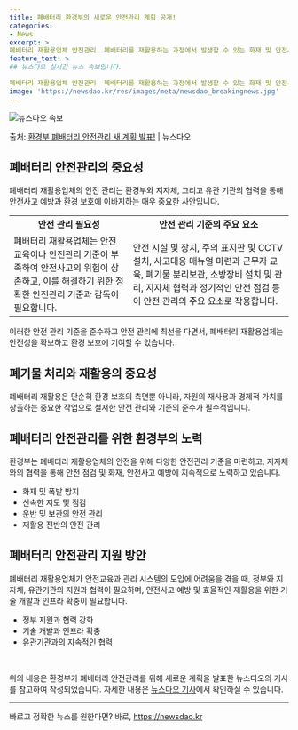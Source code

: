 ```yaml
---
title: 폐배터리 환경부의 새로운 안전관리 계획 공개!
categories:
- News
excerpt: >
폐배터리 재활용업체 안전관리  폐배터리를 재활용하는 과정에서 발생할 수 있는 화재 및 안전사고를 예방하기 위…
feature_text: >
## 뉴스다오 실시간 뉴스 속보입니다.

폐배터리 재활용업체 안전관리  폐배터리를 재활용하는 과정에서 발생할 수 있는 화재 및 안전사고를 예방하기 위…
image: 'https://newsdao.kr/res/images/meta/newsdao_breakingnews.jpg'
---
```


![뉴스다오 속보](https://newsdao.kr/res/images/meta/newsdao_breakingnews.jpg)

<p>출처: <a href="https://newsdao.kr/4511" rel="dofollow">환경부 폐배터리 안전관리 새 계획 발표!</a> | 뉴스다오</p>

<h2 data-ke-size="size26">폐배터리 안전관리의 중요성</h2>
<p data-ke-size="size16">폐배터리 재활용업체의 안전 관리는 환경부와 지자체, 그리고 유관 기관의 협력을 통해 안전사고 예방과 환경 보호에 이바지하는 매우 중요한 사안입니다.</p>
<table>
	<tr>
		<td style="text-align: center; height: 17px;"><b>안전 관리 필요성</b></td>
		<td style="text-align: center; height: 17px;"><b>안전 관리 기준의 주요 요소</b></td>
	</tr>
	<tr>
		<td>폐배터리 재활용업체는 안전교육이나 안전관리 기준이 부족하여 안전사고의 위험이 상존하고, 이를 해결하기 위한 정확한 안전관리 기준과 감독이 필요합니다.</td>
		<td>안전 시설 및 장치, 주의 표지판 및 CCTV 설치, 사고대응 매뉴얼 마련과 근무자 교육, 폐기물 분리보관, 소방장비 설치 및 관리, 지자체 협력과 정기적인 안전 점검 등이 안전 관리의 주요 요소로 작용합니다.</td>
	</tr>
</table>
<p data-ke-size="size16">이러한 안전 관리 기준을 준수하고 안전 관리에 최선을 다면서, 폐배터리 재활용업체는 안전성을 확보하고 환경 보호에 기여할 수 있습니다.</p>

<h2 data-ke-size="size26">폐기물 처리와 재활용의 중요성</h2>
<p data-ke-size="size16">폐배터리 재활용은 단순히 환경 보호의 측면뿐 아니라, 자원의 재사용과 경제적 가치를 창출하는 중요한 작업으로 철저한 안전 관리와 기준의 준수가 필수적입니다.</p>

<h2 data-ke-size="size26">폐배터리 안전관리를 위한 환경부의 노력</h2>
<p data-ke-size="size16">환경부는 폐배터리 재활용업체의 안전을 위해 다양한 안전관리 기준을 마련하고, 지자체와의 협력을 통해 안전 점검 및 화재, 안전사고 예방에 지속적으로 노력하고 있습니다.</p>
<ul>
	<li>화재 및 폭발 방지</li>
	<li>신속한 지도 및 점검</li>
	<li>운반 및 보관의 안전 관리</li>
	<li>재활용 전반의 안전 관리</li>
</ul>

<h2 data-ke-size="size26">폐배터리 안전관리 지원 방안</h2>
<p data-ke-size="size16">폐배터리 재활용업체가 안전교육과 관리 시스템의 도입에 어려움을 겪을 때, 정부와 지자체, 유관기관의 지원과 협력이 필요하며, 안전사고 예방 및 효율적인 재활용을 위한 기술 개발과 인프라 확충이 필요합니다.</p>
<ul>
	<li>정부 지원과 협력 강화</li>
	<li>기술 개발과 인프라 확충</li>
	<li>유관기관과의 지속적인 협력</li>
</ul>

<p data-ke-size="size16">&nbsp;</p>
<p data-ke-size="size16">위의 내용은 환경부가 폐배터리 안전관리를 위해 새로운 계획을 발표한 뉴스다오의 기사를 참고하여 작성되었습니다. 자세한 내용은 <a href="https://newsdao.kr/4511" target="_blank" rel="noopener">뉴스다오 기사</a>에서 확인하실 수 있습니다.</p>
<hr> 

빠르고 정확한 뉴스를 원한다면? 바로, <a href="https://newsdao.kr" rel="dofollow">https://newsdao.kr</a>


    

